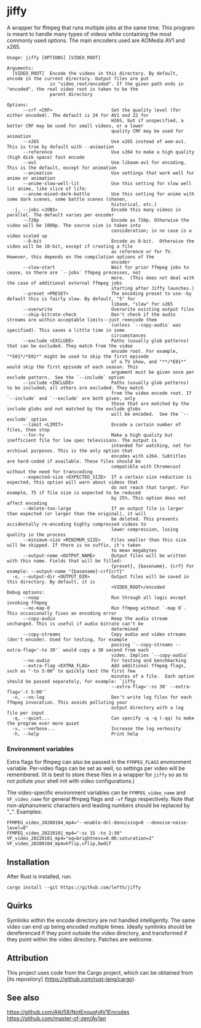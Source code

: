 # jiffy

<!-- [![Build Status](https://travis-ci.com/lefth/jiffy.svg?branch=master)](https://travis-ci.com/lefth/jiffy) -->

A wrapper for ffmpeg that runs multiple jobs at the same time. This program is meant to handle many types
of videos while containing the most commonly used options. The main encoders used are AOMedia AV1 and x265.

```
Usage: jiffy [OPTIONS] [VIDEO_ROOT]

Arguments:
  [VIDEO_ROOT]  Encode the videos in this directory. By default, encode in the current directory. Output files are put
                in "video_root/encoded". If the given path ends in "encoded", the real video root is taken to be the
                parent directory

Options:
      --crf <CRF>                      Set the quality level (for either encoded). The default is 24 for AV1 and 22 for
                                       H265, but if unspecified, a better CRF may be used for small videos, or a lower
                                       quality CRF may be used for animation
      --x265                           Use x265 instead of aom-av1. This is true by default with --animation
      --reference                      Use x264 to make a high quality (high disk space) fast encode
      --av1                            Use libaom-av1 for encoding. This is the default, except for animation
      --animation                      Use settings that work well for anime or animation
      --anime-slow-well-lit            Use this setting for slow well lit anime, like slice of life:
      --anime-mixed-dark-battle        Use this setting for anime with some dark scenes, some battle scenes (shonen,
                                       historical, etc.)
  -j, --jobs <JOBS>                    Encode this many videos in parallel. The default varies per encoder
      --720p                           Encode as 720p. Otherwise the video will be 1080p. The source size is taken into
                                       consideration; in no case is a video scaled up
      --8-bit                          Encode as 8-bit.  Otherwise the video will be 10-bit, except if creating a file
                                       as reference or for TV. However, this depends on the compilation options of the
                                       encoder
      --slow-start                     Wait for prior ffmpeg jobs to cease, so there are `--jobs` ffmpeg processes, not
                                       more.  (This does not deal with the case of additional external ffmpeg jobs
                                       starting after Jiffy launches.)
      --preset <PRESET>                The encoding preset to use--by default this is fairly slow. By default, "5" for
                                       libaom, "slow" for x265
      --overwrite                      Overwrite existing output files
      --skip-bitrate-check             Don't check if the audio streams are within acceptable limits--just reencode them
                                       (unless `--copy-audio` was specified). This saves a little time in some
                                       circumstances
      --exclude <EXCLUDE>              Paths (usually glob patterns) that can be excluded. They match from the video
                                       encode root. For example, "*S01*/*E01*" might be used to skip the first episode
                                       of a TV show, and "**/*E01*" would skip the first episode of each season. This
                                       argument must be given once per exclude pattern.  See the `--include` option
      --include <INCLUDE>              Paths (usually glob patterns) to be included; all others are excluded. They match
                                       from the video encode root. If `--include` and `--exclude` are both given, only
                                       those that are matched by the include globs and not matched by the exclude globs
                                       will be encoded.  See the `--exclude` option
      --limit <LIMIT>                  Encode a certain number of files, then stop
      --for-tv                         Make a high quality but inefficient file for low spec televisions. The output is
                                       intended for watching, not for archival purposes. This is the only option that
                                       encodes with x264. Subtitles are hard-coded if available. These files should be
                                       compatible with Chromecast without the need for transcoding
      --expected-size <EXPECTED_SIZE>  If a certain size reduction is expected, this option will warn about videos that
                                       do not reach that target. For example, 75 if file size is expected to be reduced
                                       by 25%. This option does not affect encoding
      --delete-too-large               If an output file is larger than expected (or larger than the original), it will
                                       be deleted. This prevents accidentally re-encoding highly compressed videos to
                                       lower compression, losing quality in the process
      --minimum-size <MINIMUM_SIZE>    Files smaller than this size will be skipped. If there is no suffix, it's taken
                                       to mean megabytes
      --output-name <OUTPUT_NAME>      Output files will be written with this name. Fields that will be filled:
                                       {preset}, {basename}, {crf} For example: --output-name "{basename}-crf{crf}"
  -o, --output-dir <OUTPUT_DIR>        Output files will be saved in this directory. By default, it is
                                       <VIDEO_ROOT>/encoded
Debug options:
      --noop                           Run through all logic except invoking ffmpeg
      --no-map-0                       Run ffmpeg without `-map 0`. This occasionally fixes an encoding error
      --copy-audio                     Keep the audio stream unchanged. This is useful if audio bitrate can't be
                                       determined
      --copy-streams                   Copy audio and video streams (don't encode). Used for testing, for example
                                       passing `--copy-streams --extra-flag='-to 30'` would copy a 30 second from each
                                       video. Implies `--copy-audio`
      --no-audio                       For testing and benchmarking
      --extra-flag <EXTRA_FLAG>        Add additional ffmpeg flags, such as "-to 5:00" to quickly test the first few
                                       minutes of a file.  Each option should be passed separately, for example: `jiffy
                                       --extra-flag='-ss 30' --extra-flag='-t 5:00'`
  -n, --no-log                         Don't write log files for each ffmpeg invocation. This avoids polluting your
                                       output directory with a log file per input
  -q, --quiet...                       Can specify -q -q (-qq) to make the program ever more quiet
  -v, --verbose...                     Increase the log verbosity
  -h, --help                           Print help
```

### Environment variables

Extra flags for ffmpeg can also be passed in the `FFMPEG_FLAGS` environment variable.
Per-video flags can be set as well, so settings per video will be remembered. (It is
best to store these files in a wrapper for `jiffy` so as to not pollute your
shell init with video configurations.)

The video-specific environment variables can be `FFMPEG_video_name` and `VF_video_name` for general ffmpeg
flags and `-vf` flags respectively.
Note that non-alphanumeric characters and leading numbers should be replaced by "_". Examples:

```
FFMPEG_video_20200104_mp4="--enable-dnl-denoising=0 --denoise-noise-level=8"
FFMPEG_video_20220101_mp4="-ss 15 -to 2:30" VF_video_20220101_mp4="eq=brightness=0.06:saturation=2"
VF_video_20200104_mp4=hflip,vflip,bwdif
```

## Installation

After Rust is installed, run:

`cargo install --git https://github.com/lefth/jiffy`

## Quirks

Symlinks within the encode directory are not handled intelligently. The same
video can end up being encoded multiple times. Ideally symlinks should be
dereferenced if they point outside the video directory, and transformed
if they point within the video directory. Patches are welcome.

## Attribution

This project uses code from the Cargo project, which can be obtained from [its repository]
(https://github.com/rust-lang/cargo).

## See also

https://github.com/Alkl58/NotEnoughAV1Encodes
https://github.com/master-of-zen/Av1an
